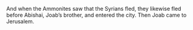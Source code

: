And when the Ammonites saw that the Syrians fled, they likewise fled before Abishai, Joab’s brother, and entered the city. Then Joab came to Jerusalem.
